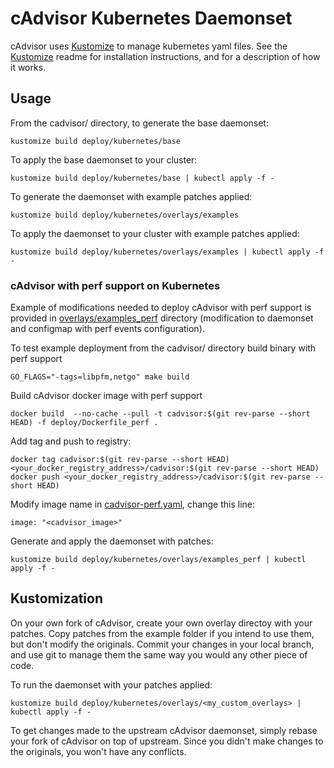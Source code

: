 # cAdvisor Kubernetes Daemonset

cAdvisor uses [Kustomize](https://github.com/kubernetes-sigs/kustomize) to manage kubernetes yaml files.  See the [Kustomize](https://github.com/kubernetes-sigs/kustomize) readme for installation instructions, and for a description of how it works.

## Usage

From the cadvisor/ directory, to generate the base daemonset:
```
kustomize build deploy/kubernetes/base
```

To apply the base daemonset to your cluster:
```
kustomize build deploy/kubernetes/base | kubectl apply -f -
```

To generate the daemonset with example patches applied:
```
kustomize build deploy/kubernetes/overlays/examples
```

To apply the daemonset to your cluster with example patches applied:
```
kustomize build deploy/kubernetes/overlays/examples | kubectl apply -f -
```

### cAdvisor with perf support on Kubernetes

Example of modifications needed to deploy cAdvisor with perf support is provided in [overlays/examples_perf](overlays/examples_perf) directory (modification to daemonset and configmap with perf events configuration).

To test example deployment from the cadvisor/ directory build binary with perf support
```
GO_FLAGS="-tags=libpfm,netgo" make build
```

Build cAdvisor docker image with perf support
```
docker build  --no-cache --pull -t cadvisor:$(git rev-parse --short HEAD) -f deploy/Dockerfile_perf .
```

Add tag and push to registry:
```
docker tag cadvisor:$(git rev-parse --short HEAD) <your_docker_registry_address>/cadvisor:$(git rev-parse --short HEAD)
docker push <your_docker_registry_address>/cadvisor:$(git rev-parse --short HEAD)
```

Modify image name in [cadvisor-perf.yaml](overlays/examples_perf/cadvisor-perf.yaml), change this line:
```
image: "<cadvisor_image>"
```

Generate and apply the daemonset with patches:
```
kustomize build deploy/kubernetes/overlays/examples_perf | kubectl apply -f -
```

## Kustomization

On your own fork of cAdvisor, create your own overlay directoy with your patches.  Copy patches from the example folder if you intend to use them, but don't modify the originals.  Commit your changes in your local branch, and use git to manage them the same way you would any other piece of code.

To run the daemonset with your patches applied:
```
kustomize build deploy/kubernetes/overlays/<my_custom_overlays> | kubectl apply -f -
```

To get changes made to the upstream cAdvisor daemonset, simply rebase your fork of cAdvisor on top of upstream.  Since you didn't make changes to the originals, you won't have any conflicts.

